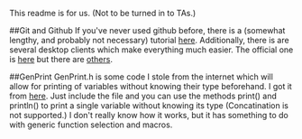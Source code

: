 This readme is for us. (Not to be turned in to TAs.)

##Git and Github
If you've never used github before, there is a (somewhat lengthy, and probably not necessary) tutorial [here](http://product.hubspot.com/blog/git-and-github-tutorial-for-beginners). Additionally, there is are several desktop clients which make everything much easier. The official one is [here](https://desktop.github.com/) but there are [others](https://git-scm.com/download/gui/linux).

##GenPrint
GenPrint.h is some code I stole from the internet which will allow for printing of variables without knowing their type beforehand. I got it from [here](http://www.robertgamble.net/2012/01/c11-generic-selections.html). Just include the file and you can use the methods print() and println() to print a single variable without knowing its type  (Concatination is not supported.) I don't really know how it works, but it has something to do with generic function selection and macros.

